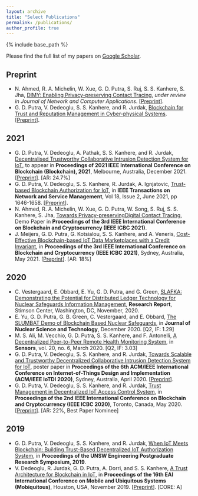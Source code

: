 ```yaml
---
layout: archive
title: "Select Publications"
permalink: /publications/
author_profile: true
---
```


{% include base_path %}

Please find the full list of my papers on [Google Scholar](https://scholar.google.com.au/citations?user=L_dr0dIAAAAJ&hl=en).

Preprint
--------
- N. Ahmed, R. A. Michelin, W. Xue, G. D. Putra, S. Ruj, S. S. Kanhere, S. Jha, [DIMY: Enabling Privacy-preserving Contact Tracing](https://arxiv.org/abs/2103.05873), *under review in Journal of Network and Computer Applications*. [[Preprint](https://arxiv.org/abs/2103.05873)].
- G. D. Putra, V. Dedeoglu, S. S. Kanhere, and R. Jurdak, [Blockchain for Trust and Reputation Management in Cyber-physical Systems](https://arxiv.org/abs/2109.07721). [[Preprint](https://arxiv.org/abs/2109.07721)].


2021
----
- G. D. Putra, V. Dedeoglu, A. Pathak, S. S. Kanhere, and R. Jurdak, [Decentralised Trustworthy Collaborative Intrusion Detection System for IoT](https://arxiv.org/abs/2110.11177), to appear in **Proceedings of 2021 IEEE International Conference on Blockchain (Blockchain), 2021**, Melbourne, Australia, December 2021. [[Preprint](https://arxiv.org/abs/2110.11177)]. [AR: 24.7%]
- G. D. Putra, V. Dedeoglu, S. S. Kanhere, R. Jurdak, A. Ignjatovic, [Trust-based Blockchain Authorization for IoT](https://doi.org/10.1109/TNSM.2021.3077276), in **IEEE Transactions on Network and Service Management**, Vol 18, Issue 2, June 2021, pp 1646-1658. [[Preprint](https://arxiv.org/abs/2104.00832)].
- N. Ahmed, R. A. Michelin, W. Xue, G. D. Putra, W. Song, S. Ruj, S. S. Kanhere, S. Jha, [Towards Privacy-preservingDigital Contact Tracing](https://doi.org/10.1109/ICBC51069.2021.9461052), Demo Paper in **Proceedings of the 3rd IEEE International Conference on Blockchain and Cryptocurrency (IEEE ICBC 2021)**.
- J. Meijers, G. D. Putra, G. Kotsialou, S. S. Kanhere, and A. Veneris, [Cost-Effective Blockchain-based IoT Data Marketplaces with a Credit Invariant](https://doi.org/10.1109/ICBC51069.2021.9461127), in **Proceedings of the 3rd IEEE International Conference on Blockchain and Cryptocurrency (IEEE ICBC 2021)**, Sydney, Australia, May 2021. [[Preprint](https://www.eecg.utoronto.ca/~veneris/21icbc1.pdf)]. [AR: 18%]

2020
----
- C. Vestergaard, E. Obbard, E. Yu, G. D. Putra, and G. Green, [SLAFKA: Demonstrating the Potential for Distributed Ledger Technology for Nuclear Safeguards Information Management](https://www.jstor.org/stable/resrep27757), **Research Report**, Stimson Center, Washington, DC, November, 2020.
- E. Yu, G. D. Putra, G. B. Green, C. Vestergaard, and E. Obbard, [The SLUMBAT Demo of Blockchain Based Nuclear Safeguards](https://doi.org/10.1080/00223131.2020.1858990), in **Journal of Nuclear Science and Technology**, December 2020. [Q2, IF: 1.29]
- M. S. Ali, M. Vecchio, G. D. Putra, S. S. Kanhere, and F. Antonelli, [A Decentralized Peer-to-Peer Remote Health Monitoring System](https://doi.org/10.3390/s20061656), in **Sensors**, vol. 20, no. 6, March 2020. [Q2, IF: 3.03]
- G. D. Putra, V. Dedeoglu, S. S. Kanhere, and R. Jurdak, [Towards Scalable and Trustworthy Decentralized Collaborative Intrusion Detection System for IoT](10.1109/IoTDI49375.2020.00035), poster paper in **Proceedings of the 6th ACM/IEEE International Conference on Internet-of-Things Design and Implementation (ACM/IEEE IoTDI 2020)**, Sydney, Australia, April 2020. [[Preprint](https://arxiv.org/abs/2002.07512)].
- G. D. Putra, V. Dedeoglu, S. S. Kanhere, and R. Jurdak, [Trust Management in Decentralized IoT Access Control System](https://doi.org/10.1109/ICBC48266.2020.9169481), in **Proceedings of the 2nd IEEE International Conference on Blockchain and Cryptocurrency (IEEE ICBC 2020)**, Toronto, Canada, May 2020. [[Preprint](https://arxiv.org/abs/1912.10247)]. [AR: 22%, Best Paper Nominee]

2019
----
- G. D. Putra, V. Dedeoglu, S. S. Kanhere, and R. Jurdak, [When IoT Meets Blockchain: Building Trust-Based Decentralized IoT Authorization System](https://www.engineering.unsw.edu.au/2019-postgraduate-research-symposium-abstracts#DFP02), in **Proceedings of the UNSW Engineering Postgraduate Research Symposium, 2019**.
- V. Dedeoglu, R. Jurdak, G. D. Putra, A. Dorri, and S. S. Kanhere, [A Trust Architecture for Blockchain in IoT](https://doi.org/10.1145/3360774.3360822), in **Proceedings of the 16th EAI International Conference on Mobile and Ubiquitous Systems (Mobiquitous)**, Houston, USA, November 2019. [[Preprint](https://arxiv.org/abs/1906.11461)]. [CORE: A]
